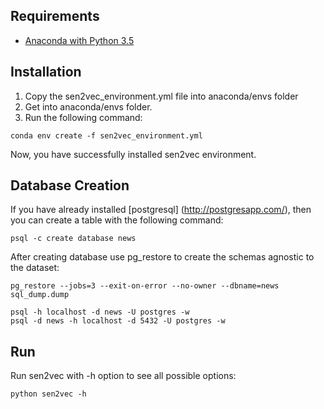 ## Requirements
* [Anaconda with Python 3.5](https://www.continuum.io/downloads)

## Installation
1. Copy the sen2vec_environment.yml file into anaconda/envs folder
2. Get into anaconda/envs folder.
3. Run the following command: 

```
conda env create -f sen2vec_environment.yml
```

Now, you have successfully installed sen2vec environment.

## Database Creation 
If you have already installed [postgresql] (http://postgresapp.com/), then 
you can create a table with the following command: 

```
psql -c create database news
```
After creating database use pg_restore to create the schemas agnostic to 
the dataset: 

```
pg_restore --jobs=3 --exit-on-error --no-owner --dbname=news sql_dump.dump
```


```
psql -h localhost -d news -U postgres -w
psql -d news -h localhost -d 5432 -U postgres -w
```

## Run 
Run sen2vec with -h option to see all possible options:

```
python sen2vec -h
```

